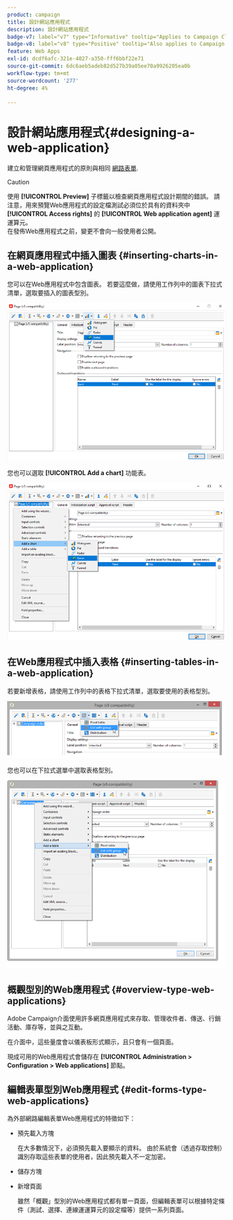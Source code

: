 ```yaml
---
product: campaign
title: 設計網站應用程式
description: 設計網站應用程式
badge-v7: label="v7" type="Informative" tooltip="Applies to Campaign Classic v7"
badge-v8: label="v8" type="Positive" tooltip="Also applies to Campaign v8"
feature: Web Apps
exl-id: dcdf6afc-321e-4027-a350-fff6bbf22e71
source-git-commit: 6dc6aeb5adeb82d527b39a05ee70a9926205ea0b
workflow-type: tm+mt
source-wordcount: '277'
ht-degree: 4%

---
```


# 設計網站應用程式{#designing-a-web-application}



建立和管理網頁應用程式的原則與相同 [網路表單](about-web-forms.md).

>[!CAUTION]
>
>使用 **[!UICONTROL Preview]** 子標籤以檢查網頁應用程式設計期間的錯誤。 請注意，用來預覽Web應用程式的設定檔測試必須位於具有的資料夾中 **[!UICONTROL Access rights]** 的 **[!UICONTROL Web application agent]** 運運算元。 </br>在發佈Web應用程式之前，變更不會向一般使用者公開。

## 在網頁應用程式中插入圖表 {#inserting-charts-in-a-web-application}

您可以在Web應用程式中包含圖表。 若要這麼做，請使用工作列中的圖表下拉式清單，選取要插入的圖表型別。

![](assets/s_ncs_admin_webapps_bar_graph.png)

您也可以選取 **[!UICONTROL Add a chart]** 功能表。

![](assets/s_ncs_admin_webapps_graph.png)

## 在Web應用程式中插入表格 {#inserting-tables-in-a-web-application}

若要新增表格，請使用工作列中的表格下拉式清單，選取要使用的表格型別。

![](assets/s_ncs_admin_webapps_bar_table.png)

您也可以在下拉式選單中選取表格型別。

![](assets/s_ncs_admin_webapps_table.png)

## 概觀型別的Web應用程式 {#overview-type-web-applications}

Adobe Campaign介面使用許多網頁應用程式來存取、管理收件者、傳送、行銷活動、庫存等，並與之互動。

在介面中，這些量度會以儀表板形式顯示，且只會有一個頁面。

現成可用的Web應用程式會儲存在 **[!UICONTROL Administration > Configuration > Web applications]** 節點。

## 編輯表單型別Web應用程式 {#edit-forms-type-web-applications}

為外部網路編輯表單Web應用程式的特徵如下：

* 預先載入方塊

   在大多數情況下，必須預先載入要顯示的資料。 由於系統會（透過存取控制）識別存取這些表單的使用者，因此預先載入不一定加密。

* 儲存方塊
* 新增頁面

   雖然「概觀」型別的Web應用程式都有單一頁面，但編輯表單可以根據特定條件（測試、選擇、連線運運算元的設定檔等）提供一系列頁面。

